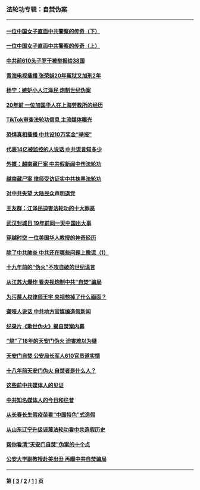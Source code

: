 ### 法轮功专辑：自焚伪案
---
#### [一位中国女子直面中共警察的传奇（下）](../../pages/nf5562/n12989706.md?06120430) 
#### [一位中国女子直面中共警察的传奇（上）](../../pages/nf5562/n12985072.md?06120430) 
#### [中共前610头子罗干被举报给38国](../../pages/nf5562/n12975419.md?06120430) 
#### [青海电视插播 张荣娟20年冤狱又加刑2年](../../pages/nf5562/n12738166.md?06120430) 
#### [杨宁：嫉妒小人江泽民 炮制世纪伪案](../../pages/nf5562/n12724108.md?06120430) 
#### [20年前 一位加国华人在上海劳教所的经历](../../pages/nf5562/n12707932.md?06120430) 
#### [TikTok审查法轮功信息 主流媒体曝光](../../pages/nf5562/n12362336.md?06120430) 
#### [恐惧真相插播 中共设10万奖金“举报”](../../pages/nf5562/n12306396.md?06120430) 
#### [代表14亿被监控的人说话 中共谎言知多少](../../pages/nf5562/n12297484.md?06120430) 
#### [外媒：越南藏尸案 中共假新闻中伤法轮功](../../pages/nf5562/n12264411.md?06120430) 
#### [越南藏尸案 律师受访证实中共抹黑法轮功](../../pages/nf5562/n12261878.md?06120430) 
#### [对中共失望 大陆民众声明退党](../../pages/nf5562/n12187315.md?06120430) 
#### [王友群：江泽民迫害法轮功的十大罪恶](../../pages/nf5562/n12169074.md?06120430) 
#### [武汉封城日 19年前同一天中国出大事](../../pages/nf5562/n12150901.md?06120430) 
#### [穿越时空  一位美国华人教授的神奇经历](../../pages/nf5562/n12097460.md?06120430) 
#### [除了中共肺炎 中共还在哪些问题上撒谎（1）](../../pages/nf5562/n11955770.md?06120430) 
#### [十九年前的“伪火”不攻自破的世纪谎言](../../pages/nf5562/n11813238.md?06120430) 
#### [从江苏大爆炸 看央视炮制中共“自焚”骗局](../../pages/nf5562/n11140275.md?06120430) 
#### [为污蔑人权律师王宇 央视剪掉了什么画面？](../../pages/nf5562/n11130142.md?06120430) 
#### [聋哑人说话 中共地方官媒编造假新闻](../../pages/nf5562/n11006067.md?06120430) 
#### [纪录片《欺世伪火》揭自焚案内幕](../../pages/nf5562/n11002664.md?06120430) 
#### [“烧”了18年的天安门伪火 迫害难以为继](../../pages/nf5562/n10996660.md?06120430) 
#### [天安门自焚 公安局长军人610官员道实情](../../pages/nf5562/n10997098.md?06120430) 
#### [十八年前天安门伪火 自焚者是什么人？](../../pages/nf5562/n10996556.md?06120430) 
#### [这些前中共媒体人的见证](../../pages/nf5562/n10845276.md?06120430) 
#### [中共知名媒体人的今日和往昔](../../pages/nf5562/n10843569.md?06120430) 
#### [从长春长生假疫苗看“中国特色”式造假](../../pages/nf5562/n10684053.md?06120430) 
#### [从山东辽宁升级诬蔑法轮功看中共造假历史](../../pages/nf5562/n10668272.md?06120430) 
#### [帮你看清“天安门自焚”伪案的十个点](../../pages/nf5562/n10554707.md?06120430) 
#### [公安大学副教授赴美出丑 再曝中共自焚骗局](../../pages/nf5562/n10558434.md?06120430) 

---
#### 第 [ [3](./3.md?06120430) / [2](./2.md?06120430) / [1](./1.md?06120430) ] 页

